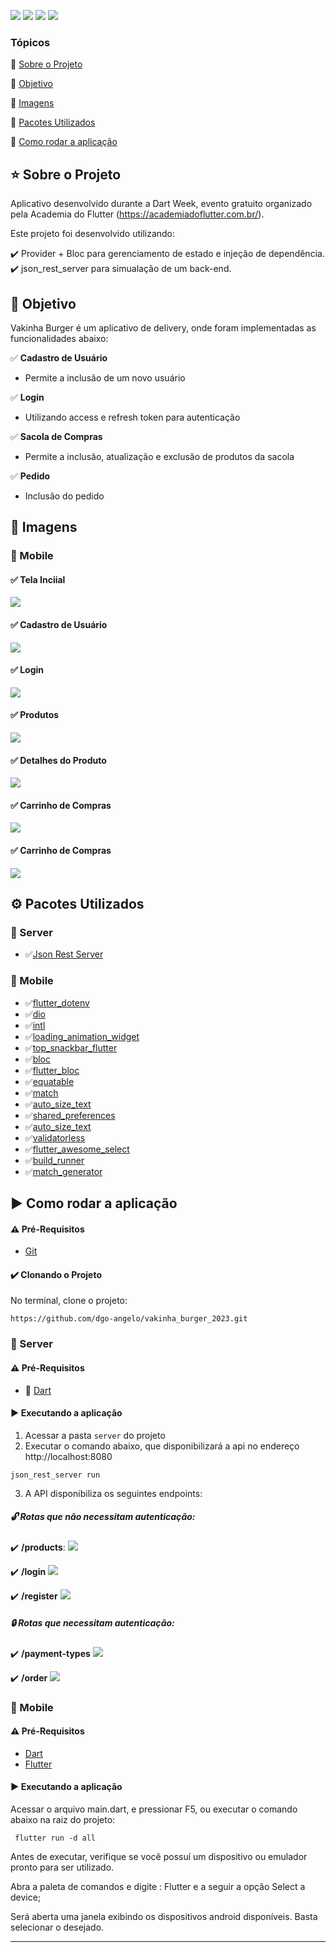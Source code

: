 <p align="left">



  <img src="https://img.shields.io/static/v1?label=FLUTTER&message=FRAMEWORK&color=blue&style=for-the-badge&logoColor=white&logo=FLUTTER"/>
  <img src="https://img.shields.io/static/v1?label=DART&message=language&color=red&style=for-the-badge&logo=DART"/>
  <img src="https://img.shields.io/static/v1?label=android&message=plataform&color=yellow&style=for-the-badge&logo=android"/>
  <img src="https://img.shields.io/static/v1?label=ios&message=plataform&color=yellow&style=for-the-badge&logo=ios"/>

</p>


### Tópicos 

:small_blue_diamond: [Sobre o Projeto](#star-sobre-o-projeto)

:small_blue_diamond: [Objetivo](#dart-objetivo)

:small_blue_diamond: [Imagens](#sunrise_over_mountains-imagens)

:small_blue_diamond: [Pacotes Utilizados](#gear-pacotes-utilizados)

:small_blue_diamond: [Como rodar a aplicação](#arrow_forward-como-rodar-a-aplicação)

## :star: Sobre o Projeto 

Aplicativo desenvolvido durante a Dart Week, evento gratuito organizado pela Academia do Flutter (https://academiadoflutter.com.br/).

Este projeto foi desenvolvido utilizando:

:heavy_check_mark: Provider + Bloc para gerenciamento de estado e injeção de dependência.
:heavy_check_mark: json_rest_server para simualação de um back-end.

## :dart: Objetivo

Vakinha Burger é um aplicativo de delivery, onde foram implementadas as funcionalidades abaixo:

:white_check_mark: **Cadastro de Usuário**
  - Permite a inclusão de um novo usuário

:white_check_mark: **Login** 
  - Utilizando access e refresh token para autenticação
  
:white_check_mark: **Sacola de Compras**
  - Permite a inclusão, atualização e exclusão de produtos da sacola

:white_check_mark: **Pedido**
  - Inclusão do pedido


## :sunrise_over_mountains: Imagens

### :iphone: Mobile


#### :white_check_mark: Tela Inciial
![](./images/start.png)

#### :white_check_mark: Cadastro de Usuário
![](./images/register.png)

#### :white_check_mark: Login
![](./images/login.png)
#### :white_check_mark: Produtos
![](./images/products.png)

#### :white_check_mark: Detalhes do Produto
![](./images/product_detail.png)

####  :white_check_mark: Carrinho de Compras
![](./images/cart.png)

####  :white_check_mark: Carrinho de Compras
![](./images/finish.png)

## :gear: Pacotes Utilizados 

### :station: Server
- :white_check_mark:[Json Rest Server](https://pub.dev/packages/json_rest_server)


### :iphone: Mobile
- :white_check_mark:[flutter_dotenv](https://pub.dev/packages/flutter_dotenv)
- :white_check_mark:[dio](https://pub.dev/packages/dio)
- :white_check_mark:[intl](https://pub.dev/packages/intl)
- :white_check_mark:[loading_animation_widget](https://pub.dev/packages/loading_animation_widget)
- :white_check_mark:[top_snackbar_flutter](https://pub.dev/packages/top_snackbar_flutter)
- :white_check_mark:[bloc](https://pub.dev/packages/bloc)
- :white_check_mark:[flutter_bloc](https://pub.dev/packages/flutter_bloc)
- :white_check_mark:[equatable](https://pub.dev/packages/equatable)
- :white_check_mark:[match](https://pub.dev/packages/match)
- :white_check_mark:[auto_size_text](https://pub.dev/packages/auto_size_text)
- :white_check_mark:[shared_preferences](https://pub.dev/packages/shared_preferences)
- :white_check_mark:[auto_size_text](https://pub.dev/packages/auto_size_text)
- :white_check_mark:[validatorless](https://pub.dev/packages/validatorless)
- :white_check_mark:[flutter_awesome_select](https://pub.dev/packages/flutter_awesome_select)
- :white_check_mark:[build_runner](https://pub.dev/packages/build_runner)
- :white_check_mark:[match_generator](https://pub.dev/packages/match_generator)


## :arrow_forward: Como rodar a aplicação 

#### :warning: Pré-Requisitos

- [Git](https://git-scm.com/)

#### :heavy_check_mark: Clonando o Projeto

No terminal, clone o projeto: 

```
https://github.com/dgo-angelo/vakinha_burger_2023.git
```

### :station: Server

#### :warning: Pré-Requisitos

- :link: [Dart](https://dart.com)


#### :arrow_forward: Executando a aplicação

1) Acessar a pasta ```server``` do projeto
2) Executar o comando abaixo, que disponibilizará a api no endereço http://localhost:8080
```
json_rest_server run
```

3) A API disponibiliza os seguintes endpoints:

##### :unlock: Rotas que não necessitam autenticação:

:heavy_check_mark: **/products**:
![](./images/api/products_api.png)


:heavy_check_mark: **/login**
![](./images/api/login_api.png)


:heavy_check_mark: **/register**
![](./images/api/register_api.png)



##### :lock: Rotas que necessitam autenticação:

:heavy_check_mark: **/payment-types**
![](./images/api/payment_api.png)

:heavy_check_mark: **/order**
![](./images/api/orders_api.png)


### :iphone: Mobile

#### :warning: Pré-Requisitos

- [Dart](https://dart.dev/get-dart)
- [Flutter](https://docs.flutter.dev/get-started/install)

#### :arrow_forward: Executando a aplicação

Acessar o arquivo main.dart, e pressionar F5, ou executar o comando abaixo na raiz do projeto: 

```
 flutter run -d all
```

Antes de executar, verifique se você possuí um dispositivo ou emulador pronto para ser utilizado.

Abra a paleta de comandos e digite : Flutter e a seguir a opção Select a device;

Será aberta uma janela exibindo os dispositivos android disponíveis. Basta selecionar o desejado.
<hr/>